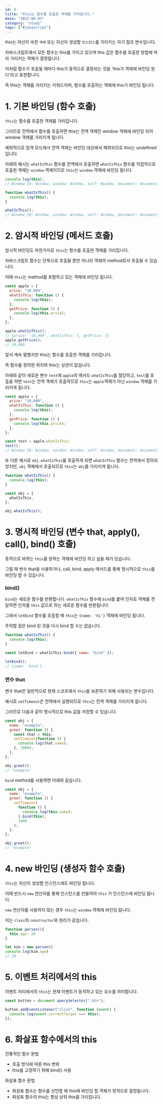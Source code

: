 ```yaml
---
id: 0
title: "this는 함수를 호출한 객체를 가리킵니다."
date: "2023-06-03"
category: "study"
tags: ["#javascript"]
---
```


this는 자신이 속한 `객체` 또는 자신이 생성할 `인스턴스`를 가리키는 자기 참조 변수입니다.

자바스크립트에서 모든 함수는 this를 가지고 있으며 this 값은 함수를 호출한 방법에 따라 가리키는 객체가 결정됩니다.

이처럼 함수가 호출될 때마다 this가 동적으로 결정되는 것을 'this가 객체에 바인딩 된다'라고 표현합니다.

즉 this는 객체를 가리키는 키워드이며, 함수를 호출하는 객체에 this가 바인딩 됩니다.

# 1. 기본 바인딩 (함수 호출)

`this`는 함수를 호출한 객체를 가리킵니다.

그러므로 전역에서 함수를 호출하면 this는 전역 객체인 window 객체에 바인딩 되어 window 객체를 가리키게 됩니다.

예외적으로 엄격 모드에서 전역 객체는 바인딩 대상에서 제외되므로 this는 undefined입니다.

아래의 예시는 `whatIsThis` 함수를 전역에서 호출하면 `whatIsThis` 함수를 직접적으로 호출한 객체는 `window` 객체이므로 `this`는 `window` 객체에 바인딩 됩니다.

```js
console.log(this);
// Window {0: Window, window: Window, self: Window, document: document, …}
```

```js
function whatIsThis() {
  console.log(this);
}

whatIsThis();
// Window {0: Window, window: Window, self: Window, document: document, …}
```

# 2. 암시적 바인딩 (메서드 호출)

암시적 바인딩도 마찬가지로 `this`는 함수를 호출한 객체를 가리킵니다.

자바스크립트 함수는 단독으로 호출될 뿐만 아니라 객체의 method로서 호출될 수 있습니다.

이때 `this`는 method를 포함하고 있는 객체에 바인딩 됩니다.

```js
const apple = {
  price: "10,000",
  whatIsThis: function () {
    console.log(this);
  },
  getPrice: function () {
    console.log(this.price);
  },
};

apple.whatIsThis();
// {price: '10,000', whatIsThis: ƒ, getPrice: ƒ}
apple.getPrice();
// 10,000
```

앞서 계속 말했지만 this는 함수를 호출한 객체를 가리킵니다.

즉 함수를 정의한 위치와 this는 상관이 없습니다.

아래와 같이 새로운 변수 `test`에 `apple`의 메서드 `whatIsThis`를 할당하고, `test`를 호출을 하면 `test`는 전역 객체가 호출하므로 `this`는 `apple`객체가 아닌 `window` 객체를 가리키게 됩니다.

```js
const apple = {
  price: "10,000",
  whatIsThis: function () {
    console.log(this);
  },
  getPrice: function () {
    console.log(this.price);
  },
};

const test = apple.whatIsThis;
test();
// Window {0: Window, window: Window, self: Window, document: document, …}
```

또 다른 예시로 `obj.whatIsThis`를 호출하게 되면 `whatIsThis` 함수는 전역에서 정의되었지만, `obj` 객체에서 호출되므로 `this`는 `obj`를 가리키게 됩니다.

```js
function whatIsThis() {
  console.log(this);
}

const obj = {
  whatIsThis,
};

obj.whatIsThis();
```

# 3. 명시적 바인딩 (변수 that, apply(), call(), bind() 호출)

동적으로 바뀌는 `this`를 원하는 객체에 바인딩 하고 싶을 때가 있습니다.

그럴 때 변수 that을 사용하거나, call, bind, apply 메서드를 통해 명시적으로 `this`를 바인딩 할 수 있습니다.

### bind()

`bind`는 새로운 함수를 반환합니다. `whatIsThis` 함수에 `bind`를 붙여 인자로 객체를 전달하면 인자를 `this` 값으로 하는 새로운 함수를 반환됩니다.

그래서 `letBind` 함수를 호출할 때 `this`는 `{name: 'hi'}` 객체에 바인딩 됩니다.

주의할 점은 bind 된 것을 다시 bind 할 수는 없습니다.

```js
function whatIsThis() {
  console.log(this);
}

const letBind = whatIsThis.bind({ name: "bind" });

letBind();
// {name: 'bind'}
```

### 변수 that

변수 that은 일반적으로 현재 스코프에서 `this`를 보존하기 위해 사용되는 변수입니다.

예시로 `setTimeout`은 전역에서 실행되므로 `this`는 전역 객체를 가리키게 됩니다.

그러므로 다음과 같이 명시적으로 this 값을 저장할 수 있습니다.

```js
const obj = {
  name: "example",
  greet: function () {
    const that = this;
    setTimeout(function () {
      console.log(that.name);
    }, 1000);
  },
};

obj.greet();
// "example"
```

`bind` method를 사용하면 아래와 같습니다.

```js
const obj = {
  name: "example",
  greet: function () {
    setTimeout(
      function () {
        console.log(this.name);
      }.bind(this),
      1000
    );
  },
};

obj.greet();
// "example"
```

# 4. new 바인딩 (생성자 함수 호출)

`this`는 자신이 생성할 인스턴스에도 바인딩 됩니다.

이때 반드시 `new` 연산자를 통해 인스턴스를 만들어야 `this` 가 인스턴스에 바인딩 됩니다.

`new` 연산자를 사용하지 않는 경우 `this`는 `window` 객체에 바인딩 됩니다.

이는 `class`의 `constructor`와 원리가 같습니다.

```js
function person(){
  this.age: 20
}

let kim = new person()
console.log(kim.age)
// 20
```

# 5. 이벤트 처리에서의 this

이벤트 처리에서의 `this`는 현재 이벤트가 동작하고 있는 요소를 의미합니다.

```js
const button = document.querySelector(".btn");

button.addEventListener("click", function (event) {
  console.log(event.currentTarget === this);
});
```

# 6. 화살표 함수에서의 this

전통적인 함수 문법

- 호출 방식에 따른 this 변화
- this를 고정하기 위해 bind() 사용

화살표 함수 문법

- 화살표 함수는 함수를 선언할 때 this에 바인딩 할 객체가 정적으로 결정됩니다.
- 화살표 함수의 this는 항상 상위 this를 가리킵니다.

